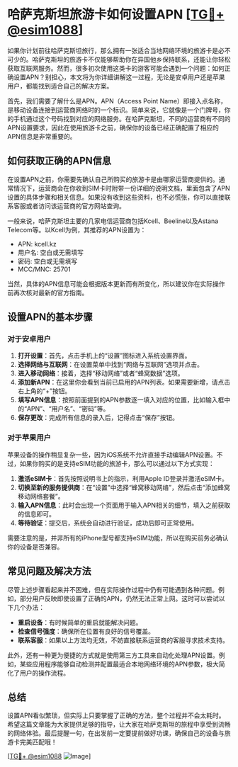 # 哈萨克斯坦旅游卡如何设置APN [[TG💪+ @esim1088](https://t.me/s/esim1088)]

如果你计划前往哈萨克斯坦旅行，那么拥有一张适合当地网络环境的旅游卡是必不可少的。哈萨克斯坦的旅游卡不仅能够帮助你在异国他乡保持联系，还能让你轻松获取互联网服务。然而，很多初次使用这类卡的游客可能会遇到一个问题：如何正确设置APN？别担心，本文将为你详细讲解这一过程，无论是安卓用户还是苹果用户，都能找到适合自己的解决方案。

首先，我们需要了解什么是APN。APN（Access Point Name）即接入点名称，是移动设备连接到运营商网络时的一个标识。简单来说，它就像是一个门牌号，你的手机通过这个号码找到对应的网络服务。在哈萨克斯坦，不同的运营商有不同的APN设置要求，因此在使用旅游卡之前，确保你的设备已经正确配置了相应的APN信息是非常重要的。

## 如何获取正确的APN信息

在设置APN之前，你需要先确认自己所购买的旅游卡是由哪家运营商提供的。通常情况下，运营商会在你收到SIM卡时附带一份详细的说明文档，里面包含了APN设置的具体步骤和相关信息。如果没有收到这些资料，也不必慌张，你可以直接联系客服或者访问该运营商的官方网站查询。

一般来说，哈萨克斯坦主要的几家电信运营商包括Kcell、Beeline以及Astana Telecom等。以Kcell为例，其推荐的APN设置为：

- APN: kcell.kz  
- 用户名: 空白或无需填写  
- 密码: 空白或无需填写  
- MCC/MNC: 25701  

当然，具体的APN信息可能会根据版本更新而有所变化，所以建议你在实际操作前再次核对最新的官方指南。

## 设置APN的基本步骤

### 对于安卓用户

1. **打开设置**：首先，点击手机上的“设置”图标进入系统设置界面。
2. **选择网络与互联网**：在设置菜单中找到“网络与互联网”选项并点击。
3. **进入移动网络**：接着，选择“移动网络”或者“蜂窝数据”选项。
4. **添加新APN**：在这里你会看到当前已启用的APN列表。如果需要新增，请点击右上角的“+”按钮。
5. **填写APN信息**：按照前面提到的APN参数逐一填入对应的位置，比如输入框中的“APN”、“用户名”、“密码”等。
6. **保存更改**：完成所有信息的录入后，记得点击“保存”按钮。

### 对于苹果用户

苹果设备的操作稍显复杂一些，因为iOS系统不允许直接手动编辑APN设置。不过，如果你购买的是支持eSIM功能的旅游卡，那么可以通过以下方式实现：

1. **激活eSIM卡**：首先按照说明书上的指示，利用Apple ID登录并激活eSIM卡。
2. **切换至新的服务提供商**：在“设置”中选择“蜂窝移动网络”，然后点击“添加蜂窝移动网络套餐”。
3. **输入APN信息**：此时会出现一个页面用于输入APN相关的细节，填入之前获取的信息即可。
4. **等待验证**：提交后，系统会自动进行验证，成功后即可正常使用。

需要注意的是，并非所有的iPhone型号都支持eSIM功能，所以在购买前务必确认你的设备是否兼容。

## 常见问题及解决方法

尽管上述步骤看起来并不困难，但在实际操作过程中仍有可能遇到各种问题。例如，部分用户反映即使设置了正确的APN，仍然无法正常上网。这时可以尝试以下几个办法：

- **重启设备**：有时候简单的重启就能解决问题。
- **检查信号强度**：确保所在位置有良好的信号覆盖。
- **联系客服**：如果以上方法均无效，不妨直接联系运营商的客服寻求技术支持。

此外，还有一种更为便捷的方式就是使用第三方工具来自动化处理APN设置。例如，某些应用程序能够自动检测并配置最适合本地网络环境的APN参数，极大简化了用户的操作流程。

## 总结

设置APN看似繁琐，但实际上只要掌握了正确的方法，整个过程并不会太耗时。希望这篇文章能为大家提供足够的指导，让大家在哈萨克斯坦的旅程中享受到流畅的网络体验。最后提醒一句，在出发前一定要提前做好功课，确保自己的设备与旅游卡完美匹配哦！

[[TG💪+ @esim1088](https://t.me/s/esim1088) ![Image](https://i.postimg.cc/4NQfJmqS/Snipaste-2025-05-13-00-14-12.png)]